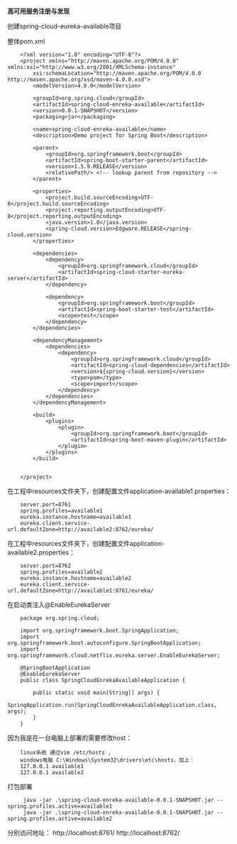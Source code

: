 **高可用服务注册与发现**

创建spring-cloud-eureka-available项目

整体pom.xml

		<?xml version="1.0" encoding="UTF-8"?>
		<project xmlns="http://maven.apache.org/POM/4.0.0" xmlns:xsi="http://www.w3.org/2001/XMLSchema-instance"
			xsi:schemaLocation="http://maven.apache.org/POM/4.0.0 http://maven.apache.org/xsd/maven-4.0.0.xsd">
			<modelVersion>4.0.0</modelVersion>
		
			<groupId>org.spring.cloud</groupId>
			<artifactId>spring-cloud-enreka-available</artifactId>
			<version>0.0.1-SNAPSHOT</version>
			<packaging>jar</packaging>
		
			<name>spring-cloud-enreka-available</name>
			<description>Demo project for Spring Boot</description>
		
			<parent>
				<groupId>org.springframework.boot</groupId>
				<artifactId>spring-boot-starter-parent</artifactId>
				<version>1.5.9.RELEASE</version>
				<relativePath/> <!-- lookup parent from repository -->
			</parent>
		
			<properties>
				<project.build.sourceEncoding>UTF-8</project.build.sourceEncoding>
				<project.reporting.outputEncoding>UTF-8</project.reporting.outputEncoding>
				<java.version>1.8</java.version>
				<spring-cloud.version>Edgware.RELEASE</spring-cloud.version>
			</properties>
		
			<dependencies>
				<dependency>
					<groupId>org.springframework.cloud</groupId>
					<artifactId>spring-cloud-starter-eureka-server</artifactId>
				</dependency>
		
				<dependency>
					<groupId>org.springframework.boot</groupId>
					<artifactId>spring-boot-starter-test</artifactId>
					<scope>test</scope>
				</dependency>
			</dependencies>
		
			<dependencyManagement>
				<dependencies>
					<dependency>
						<groupId>org.springframework.cloud</groupId>
						<artifactId>spring-cloud-dependencies</artifactId>
						<version>${spring-cloud.version}</version>
						<type>pom</type>
						<scope>import</scope>
					</dependency>
				</dependencies>
			</dependencyManagement>
		
			<build>
				<plugins>
					<plugin>
						<groupId>org.springframework.boot</groupId>
						<artifactId>spring-boot-maven-plugin</artifactId>
					</plugin>
				</plugins>
			</build>
		
		
		</project>

在工程中resources文件夹下，创建配置文件application-available1.properties：

		server.port=8761
		spring.profiles=available1
		eureka.instance.hostname=available1
		eureka.client.service-url.defaultZone=http://available2:8762/eureka/


在工程中resources文件夹下，创建配置文件application-available2.properties：

		server.port=8762
		spring.profiles=available2
		eureka.instance.hostname=available2
		eureka.client.service-url.defaultZone=http://available1:8761/eureka/

在启动类注入@EnableEurekaServer

		package org.spring.cloud;
		
		import org.springframework.boot.SpringApplication;
		import org.springframework.boot.autoconfigure.SpringBootApplication;
		import org.springframework.cloud.netflix.eureka.server.EnableEurekaServer;
		
		@SpringBootApplication
		@EnableEurekaServer
		public class SpringCloudEnrekaAvailableApplication {
		
			public static void main(String[] args) {
				SpringApplication.run(SpringCloudEnrekaAvailableApplication.class, args);
			}
		}


因为我是在一台电脑上部署的需要修改host：

		linux系统 通过vim /etc/hosts ,
		windows电脑 C:\Windows\System32\drivers\etc\hosts，加上：
		127.0.0.1 available1
		127.0.0.1 available2


打包部署

		 java -jar .\spring-cloud-enreka-available-0.0.1-SNAPSHOT.jar --spring.profiles.active=available1
		 java -jar .\spring-cloud-enreka-available-0.0.1-SNAPSHOT.jar --spring.profiles.active=available2

分别访问地址：
		http://localhost:8761/
		http://localhost:8762/